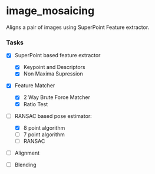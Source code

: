 # image_mosaicing
 Aligns a pair of images using SuperPoint Feature extractor.

 ### Tasks
 - [x] SuperPoint based feature extractor
    - [x] Keypoint and Descriptors
    - [x] Non Maxima Supression
 - [x] Feature Matcher
    - [x] 2 Way Brute Force Matcher
    - [x] Ratio Test
 - [ ] RANSAC based pose estimator:
    - [x] 8 point algorithm
    - [ ] 7 point algorithm
    - [ ] RANSAC
- [ ] Alignment
- [ ] Blending

